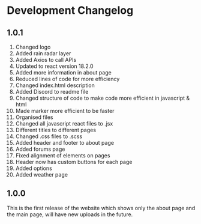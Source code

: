 # Development Changelog

## 1.0.1

1. Changed logo
1. Added rain radar layer
1. Added Axios to call APIs
1. Updated to react version 18.2.0
1. Added more information in about page
1. Reduced lines of code for more efficiency
1. Changed index.html description
1. Added Discord to readme file
1. Changed structure of code to make code more efficient in javascript & html
1. Made marker more efficient to be faster
1. Organised files
1. Changed all javascript react files to .jsx
1. Different titles to different pages
1. Changed .css files to .scss
1. Added header and footer to about page
1. Added forums page
1. Fixed alignment of elements on pages
1. Header now has custom buttons for each page
1. Added options
1. Added weather page

## 1.0.0

This is the first release of the website which shows only the about page and the main page, will have new uploads in the future.